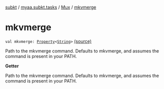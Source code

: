 [subkt](../../index.md) / [myaa.subkt.tasks](../index.md) / [Mux](index.md) / [mkvmerge](./mkvmerge.md)

# mkvmerge

`val mkvmerge: `[`Property`](https://docs.gradle.org/current/javadoc/org/gradle/api/provider/Property.html)`<`[`String`](https://kotlinlang.org/api/latest/jvm/stdlib/kotlin/-string/index.html)`>` [(source)](https://github.com/Myaamori/SubKt/blob/0.1.4/src/main/kotlin/myaa/subkt/tasks/muxtask.kt#L503)

Path to the mkvmerge command. Defaults to mkvmerge, and assumes the
command is present in your PATH.

**Getter**

Path to the mkvmerge command. Defaults to mkvmerge, and assumes the
command is present in your PATH.

